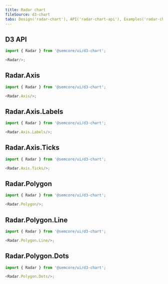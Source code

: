 ```yaml
---
title: Radar chart
fileSource: d3-chart
tabs: Design('radar-chart'), API('radar-chart-api'), Examples('radar-chart-code')
---
```


## D3 API

```js
import { Radar } from '@semcore/ui/d3-chart';

<Radar/>;
```

<TypesView type="RadarProps" :types={...types} />

## Radar.Axis

```js
import { Radar } from '@semcore/ui/d3-chart';

<Radar.Axis/>;
```

<TypesView type="RadarAxisProps" :types={...types} />

## Radar.Axis.Labels

```js
import { Radar } from '@semcore/ui/d3-chart';

<Radar.Axis.Labels/>;
```

<TypesView type="RadarAxisLabelsProps" :types={...types} />

## Radar.Axis.Ticks

```js
import { Radar } from '@semcore/ui/d3-chart';

<Radar.Axis.Ticks/>;
```

<TypesView type="RadarAxisTicksProps" :types={...types} />

## Radar.Polygon

```js
import { Radar } from '@semcore/ui/d3-chart';

<Radar.Polygon/>;
```

<TypesView type="RadialPolygonProps" :types={...types} />

## Radar.Polygon.Line

```js
import { Radar } from '@semcore/ui/d3-chart';

<Radar.Polygon.Line/>;
```

<TypesView type="RadialPolygonLineProps" :types={...types} />

## Radar.Polygon.Dots

```js
import { Radar } from '@semcore/ui/d3-chart';

<Radar.Polygon.Dots/>;
```

<TypesView type="RadialPolygonDotsProps" :types={...types} />

<script setup>import { data as types } from '@types.data.ts';</script>